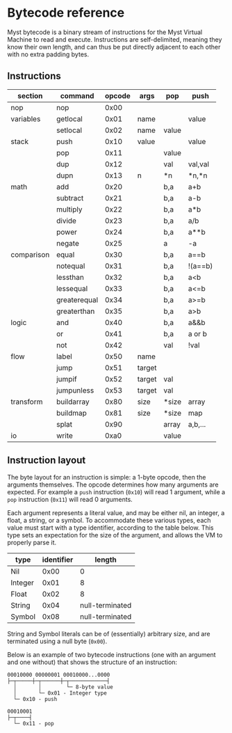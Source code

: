 # Bytecode reference

Myst bytecode is a binary stream of instructions for the Myst Virtual Machine to read and execute. Instructions are self-delimited, meaning they know their own length, and can thus be put directly adjacent to each other with no extra padding bytes.


## Instructions

|  section   |   command    | opcode |  args  |  pop  |   push  |
|------------|--------------|--------|--------|-------|---------|
| nop        | nop          | 0x00   |        |       |         |
| variables  | getlocal     | 0x01   | name   |       | value   |
|            | setlocal     | 0x02   | name   | value |         |
| stack      | push         | 0x10   | value  |       | value   |
|            | pop          | 0x11   |        | value |         |
|            | dup          | 0x12   |        | val   | val,val |
|            | dupn         | 0x13   | n      | *n    | *n,*n   |
| math       | add          | 0x20   |        | b,a   | a+b     |
|            | subtract     | 0x21   |        | b,a   | a-b     |
|            | multiply     | 0x22   |        | b,a   | a*b     |
|            | divide       | 0x23   |        | b,a   | a/b     |
|            | power        | 0x24   |        | b,a   | a**b    |
|            | negate       | 0x25   |        | a     | -a      |
| comparison | equal        | 0x30   |        | b,a   | a==b    |
|            | notequal     | 0x31   |        | b,a   | !(a==b) |
|            | lessthan     | 0x32   |        | b,a   | a<b     |
|            | lessequal    | 0x33   |        | b,a   | a<=b    |
|            | greaterequal | 0x34   |        | b,a   | a>=b    |
|            | greaterthan  | 0x35   |        | b,a   | a>b     |
| logic      | and          | 0x40   |        | b,a   | a&&b    |
|            | or           | 0x41   |        | b,a   | a or b  |
|            | not          | 0x42   |        | val   | !val    |
| flow       | label        | 0x50   | name   |       |         |
|            | jump         | 0x51   | target |       |         |
|            | jumpif       | 0x52   | target | val   |         |
|            | jumpunless   | 0x53   | target | val   |         |
| transform  | buildarray   | 0x80   | size   | *size | array   |
|            | buildmap     | 0x81   | size   | *size | map     |
|            | splat        | 0x90   |        | array | a,b,... |
| io         | write        | 0xa0   |        | value |         |


## Instruction layout

The byte layout for an instruction is simple: a 1-byte opcode, then the arguments themselves. The opcode determines how many arguments are expected. For example a `push` instruction (`0x10`) will read 1 argument, while a `pop` instruction (`0x11`) will read 0 arguments.

Each argument represents a literal value, and may be either nil, an integer, a float, a string, or a symbol. To accommodate these various types, each value must start with a type identifier, according to the table below. This type sets an expectation for the size of the argument, and allows the VM to properly parse it.

|   type  | identifier |      length     |
| ------- | ---------- | --------------- |
| Nil     | 0x00       | 0               |
| Integer | 0x01       | 8               |
| Float   | 0x02       | 8               |
| String  | 0x04       | null-terminated |
| Symbol  | 0x08       | null-terminated |

String and Symbol literals can be of (essentially) arbitrary size, and are terminated using a null byte (`0x00`).

Below is an example of two bytecode instructions (one with an argument and one without) that shows the structure of an instruction:

```
00010000 00000001 00010000...0000
├─┬─────┼─┬──────┼─┬────────────┤
  │       │        └─ 8-byte value
  │       └─ 0x01 - Integer type
  └─ 0x10 - push

00010001
├─┬────┤
  └─ 0x11 - pop
```


